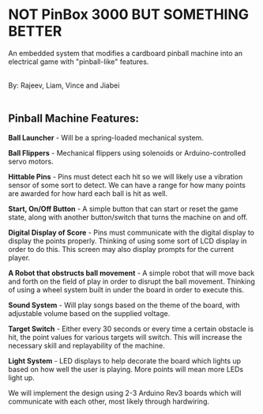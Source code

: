 # NOT PinBox 3000 BUT SOMETHING BETTER
An embedded system that modifies a cardboard pinball machine into an electrical game with "pinball-like" features. <br><br>

By: Rajeev, Liam, Vince and Jiabei <br><br>

## Pinball Machine Features:

**Ball Launcher** - Will be a spring-loaded mechanical system.

**Ball Flippers** -  Mechanical flippers using solenoids or Arduino-controlled servo motors.

**Hittable Pins** - Pins must detect each hit so we will likely use a vibration sensor of some sort to detect. We can have a range for how many points are awarded for how hard each ball is hit as well.

**Start, On/Off Button** - A simple button that can start or reset the game state, along with another button/switch that turns the machine on and off.

**Digital Display of Score** - Pins must communicate with the digital display to display the points properly. Thinking of using some sort of LCD display in order to do this. This screen may also display prompts for the current player.

**A Robot that obstructs ball movement** - A simple robot that will move back and forth on the field of play in order to disrupt the ball movement. Thinking of using a wheel system built in under the board in order to execute this. 

**Sound System** - Will play songs based on the theme of the board, with adjustable volume based on the supplied voltage.

**Target Switch** - Either every 30 seconds or every time a certain obstacle is hit, the point values for various targets will switch. This will increase the necessary skill and replayability of the machine.

**Light System** - LED displays to help decorate the board which lights up based on how well the user is playing. More points will mean more LEDs light up. 

We will implement the design using 2-3 Arduino Rev3 boards which will communicate with each other, most likely through hardwiring.

